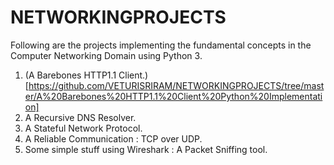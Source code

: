 # NETWORKINGPROJECTS
Following are the projects implementing the fundamental concepts in the Computer Networking Domain using Python 3.
1) (A Barebones HTTP1.1 Client.)[https://github.com/VETURISRIRAM/NETWORKINGPROJECTS/tree/master/A%20Barebones%20HTTP1.1%20Client%20Python%20Implementation] 
2) A Recursive DNS Resolver.
3) A Stateful Network Protocol.
4) A Reliable Communication : TCP over UDP.
5) Some simple stuff using Wireshark : A Packet Sniffing tool.
